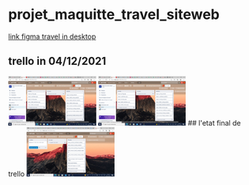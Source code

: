 # projet_maquitte_travel_siteweb
[link figma travel in desktop](https://www.figma.com/file/eLCGMzuXfkuRRQ0QW4dq9B/maquittage_travel_site-web_briefes_1?node-id=0%3A1)<br>
## trello in 04/12/2021<br>
<img src="Trello.png" height=100>
<img src="trello (2).png" height=100>
## l'etat final de trello
<img src="j'ai fini toute les taches dans trello .png" height=100>


